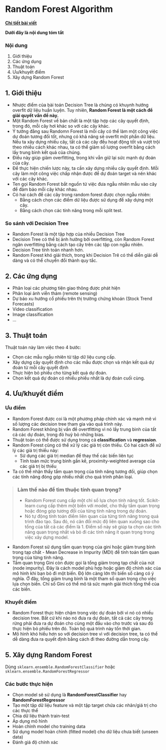 # Random Forest Algorithm
[**Chi tiết bài viết**](https://github.com/LeHongNgoc3820/12.Random_Forest/blob/main/Random%20Forest%20Classifier.ipynb)

**Dưới đây là nội dung tóm tắt**

### Nội dung
1. Giới thiệu
2. Các ứng dụng
3. Thuật toán
4. Ưu/khuyết điểm
5. Xây dựng Random Forest

## 1. Giới thiệu
+ Nhược điểm của bài toán Decision Tree là chúng có khuynh hướng overfit dữ liệu huấn luyện. Tuy nhiên, **Random Forest là một cách để giải quyết vấn đề này.**
+ Một Random Forest về bản chất là một tập hợp các cây quyết định, trong đó, mỗi cây hơi khác so với các cây khác.
+ Ý tưởng đằng sau Randomn Forest là mỗi cây có thể làm một công việc dự đoán tương đối tốt, nhưng có khả năng sẽ overfit một phần dữ liệu. Nếu ta xây dựng nhiều cây, tất cả các cây đều hoạt động tốt và vượt trội theo nhiều cách khác nhau, ta có thể giảm số lượng overfit bằng cách lấy trung bình kết quả của chúng.
+ Điều này giúp giảm overfitting, trong khi vẫn giữ lại sức mạnh dự đoán của cây.
+ Để thực hiện chiến lược này, ta cần xây dựng nhiều cây quyết định. Mỗi cây làm một công việc chấp nhận được để dự đoán target và nên khác với các cây khác.
+ Ten gọi Random Forest bắt nguồn từ việc đưa ngẫu nhiên mẫu vào cây để đảm bảo mỗi cây khác nhau.
+ Có hai cách để các cây trong random forest được chọn ngẫu nhiên:
    + Bằng cách chọn các điểm dữ liệu được sử dụng để xây dựng một cây.
    + Bằng cách chọn các tính năng trong mỗi split test.

### So sánh với Decision Tree
+ Random Forest là một tập hợp của nhiều Decision Tree
+ Decision Tree có thể bị ảnh hưởng bởi overfitting, còn Random Forest ngăn overfitting bằng cách tạo cây trên các tập con ngẫu nhiên.
+ Decision Tree tính toán nhanh hơn.
+ Random Forest khó giải thích, trong khi Decision Trê có thể diễn giải dễ dàng và có thể chuyển đổi thành quy tắc.

## 2. Các ứng dụng
+ Phân loại các phương tiện giao thông được phát hiện
+ Phân loại ảnh viễn thám (remote sensing)
+ Dự báo xu hướng cổ phiếu trên thị trường chứng khoán (Stock Trend Forecasts)
+ Video classification
+ Image classification
+ ...

## 3. Thuật toán
Thuật toán này làm việc theo 4 bước:
+ Chọn các mẫu ngẫu nhiên từ tập dữ liệu cung cấp.
+ Xây dựng cây quyết định cho các mẫu được chọn và nhận kết quả dự đoán từ mỗi cây quyết định
+ Thực hiện bỏ phiếu cho từng kết quả dự đoán.
+ Chọn kết quả dự đoán có nhiều phiếu nhất là dự đoán cuối cùng.

## 4. Ưu/khuyết điểm
### Ưu điểm
+ Random Forest được coi là một phương pháp chính xác và mạnh mẽ vì số lượng các decision tree tham gia vào quá trình này.
+ Random Forest không bị vấn đề overtfitting vì nó lấy trung bình của tất cả các dự đoán, trong đó huỷ bỏ những bias.
+ Thuật toán có thể được sử dụng trong cả **classification** và **regression**.
+ Random Forest cũng có thể xử lý các giá trị còn thiếu. Có hai cách để xử lý các giá trị thiếu này:
    + Sử dụng các giá trị median để thay thế các biến liên tục
    + Tính toán mức trung bình gần kề, proximity-weighted average của các giá trị bị thiếu
+ Ta có thể nhận thấy tầm quan trọng của tính năng tương đối, giúp chọn các tính năng đóng góp nhiều nhất cho quá trình phân loại.

>### Làm thế nào để tìm thuộc tính quan trọng?
>+ Random Forest cung cấp một chỉ số lựa chọn tính năng tốt. Scikit-learn cung cấp thêm một biến với model, cho thấy tầm quan trọng hoặc đóng góp tương đối của từng tính năng trong dự đoán.
>+ Nó tự động tính toán điểm liên quan của từng tính năng trong quá trình đào tạo. Sau đó, nó cân đối mức độ liên quan xuống sao cho tổng của tất cả các điểm là 1. Điểm số này sẽ giúp ta chọn các tính năng quan trọng nhất và bỏ đi các tính năng ít quan trọng trong việc xây dựng model.

+ Random Forest sử dụng tầm quan trọng của gini hoặc giảm trung bình trong tạp chất - Mean Decrease in Impurity (MDI) để tính toán tầm quan trọng của từng tính năng.
+ Tầm quan trọng Gini còn được gọi là tổng giảm trong tạp chất của nút (node impurity). Đây là cách model phù hợp hoặc giảm độ chính xác của mô hình khi bạn bỏ đi một biến. Độ lớn càng lớn thì biến số càng có ý nghĩa. Ở đây, tổng giảm trung bình là một tham số quan trọng cho việc lựa chọn biến. Chỉ số Gini có thể mô tả sức mạnh giải thích tổng thể của các biến.
### Khuyết điểm
+ Random Forest thực hiện chậm trong việc dự đoán bởi vì nó có nhiều decision tree. Bất cứ khi nào nó đưa ra dự đoán, tất cả các cây trong rừng phải đưa ra dự đoán cho cùng một đầu vào cho trước và sau đó thực hiện bỏ phiếu trên đó. Toàn bộ quá trình này tốn thời gian.
+ Mô hình khó hiểu hơn so với decision tree vì với decision tree, ta có thể dễ dàng đưa ra quyết định bằng cách đi theo đường dẫn trong cây.

## 5. Xây dựng Random Forest
Dùng `sklearn.ensemble.RandomForestClassifier` hoặc `sklearn.ensemble.RandomForestRegressor`

### Các bước thực hiện
+ Chọn model sẽ sử dụng là **RandomForestClassifier** hay **RandomForestRegressor**
+ Tạo một tập dữ liệu feature và một tập target chứa các nhãn/giá trị cho các thực thể
+ Chia dữ liệu thành train-test
+ Áp dụng mô hình
+ Hoàn chỉnh model cho training data
+ Sử dụng model hoàn chỉnh (fitted model) cho dữ liệu chưa biết (unseen data)
+ Đánh giá độ chính xác
